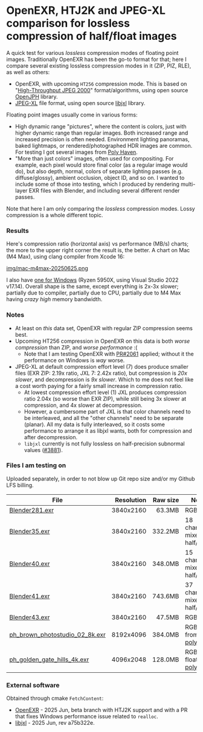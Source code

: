 # OpenEXR, HTJ2K and JPEG-XL comparison for lossless compression of half/float images

A quick test for various *lossless* compression modes of floating point images. Traditionally
OpenEXR has been the go-to format for that; here I compare several existing lossless compression
modes in it (ZIP, PIZ, RLE), as well as others:

- OpenEXR, with upcoming `HT256` compression mode. This is based on "[High-Throughput JPEG 2000](https://jpeg.org/jpeg2000/htj2k.html)"
  format/algorithms, using open source [OpenJPH](https://github.com/aous72/OpenJPH) library.
- [JPEG-XL](https://jpeg.org/jpegxl/index.html) file format, using open source [libjxl](https://github.com/libjxl/libjxl)
  library.

Floating point images usually come in various forms:
- High dynamic range "pictures", where the content is colors, just with higher dynamic range than regular images. Both increased range
  and increased precision is often needed. Environment lighting panoramas, baked lightmaps, or rendered/photographed HDR images are common.
  For testing I got several images from [Poly Haven](https://polyhaven.com/).
- "More than just colors" images, often used for compositing. For example, each pixel would store final color (as a regular image would do),
  but also depth, normal, colors of separate lighting passes (e.g. diffuse/glossy), ambient occlusion, object ID, and so on.
  I wanted to include some of those into testing, which I produced by rendering multi-layer EXR files with Blender, and including
  several different render passes.

Note that here I am only comparing the *lossless* compression modes. Lossy compression is a whole different topic.

### Results

Here's compression ratio (horizontal axis) vs performance (MB/s) charts; the more to the upper right corner the result is, the better. A chart
on Mac (M4 Max), using clang compiler from Xcode 16:

[img/mac-m4max-20250625.png](img/mac-m4max-20250625.html)

I also have [one for Windows](img/win-ryzen5950x-20250625.html) (Ryzen 5950X, using Visual Studio 2022 v17.14). Overall shape is the same, except everything is 2x-3x slower;
partially due to compiler, partially due to CPU, partially due to M4 Max having *crazy high* memory bandwidth.


### Notes

- At least on *this* data set, OpenEXR with regular ZIP compression seems best.
- Upcoming HT256 compression in OpenEXR on this data is both *worse compression* than ZIP, and *worse performance* :(
	- Note that I am testing OpenEXR with [PR#2061](https://github.com/AcademySoftwareFoundation/openexr/pull/2061) applied;
      without it the performance on Windows is *way* worse.
- JPEG-XL at default compression effort level (7) does produce smaller files (EXR ZIP: 2.19x ratio, JXL 7: 2.42x ratio), but
  compression is *20x slower*, and decompression is *9x slower*.
  Which to me does not feel like a cost worth paying for a fairly small increase in compression ratio.
  - At lowest compression effort level (1) JXL produces compression ratio 2.04x (so worse than EXR ZIP), while still being
    3x slower at compression, and 4x slower at decompression.
  - However, a cumbersome part of JXL is that color channels need to be interleaved, and all the "other channels" need
    to be separate (planar). All my data is fully interleaved, so it costs some performance to arrange it as libjxl wants,
    both for compression and after decompression.
  - `libjxl` currently is not fully lossless on half-precision subnormal values ([#3881](https://github.com/libjxl/libjxl/issues/3881)).


### Files I am testing on

Uploaded separately, in order to not blow up Git repo size and/or my Github LFS billing.

| File | Resolution | Raw size | Notes |
|------|-----------:|---------:|-------|
|[Blender281.exr](https://aras-p.info/files/exr_files/Blender281.exr) 	| 3840x2160 |  63.3MB | RGBA half |
|[Blender35.exr](https://aras-p.info/files/exr_files/Blender35.exr) 	| 3840x2160 | 332.2MB | 18 channels, mixed half/float |
|[Blender40.exr](https://aras-p.info/files/exr_files/Blender40.exr) 	| 3840x2160 | 348.0MB | 15 channels, mixed half/float |
|[Blender41.exr](https://aras-p.info/files/exr_files/Blender41.exr) 	| 3840x2160 | 743.6MB | 37 channels, mixed half/float |
|[Blender43.exr](https://aras-p.info/files/exr_files/Blender43.exr) 	| 3840x2160 |  47.5MB | RGB half |
|[ph_brown_photostudio_02_8k.exr](https://aras-p.info/files/exr_files/ph_brown_photostudio_02_8k.exr) | 8192x4096 | 384.0MB | RGB float, from [polyhaven](https://polyhaven.com/a/brown_photostudio_02) |
|[ph_golden_gate_hills_4k.exr](https://aras-p.info/files/exr_files/ph_golden_gate_hills_4k.exr) | 4096x2048 | 128.0MB | RGBA float, from [polyhaven](https://polyhaven.com/a/golden_gate_hills) |

### External software

Obtained through cmake `FetchContent`:

- [OpenEXR](https://github.com/AcademySoftwareFoundation/openexr) - 2025 Jun, beta branch with HTJ2K support and with a PR that fixes Windows
  performance issue related to `realloc`.
- [libjxl](https://github.com/libjxl/libjxl) - 2025 Jun, rev a75b322e.

